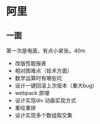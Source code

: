 # 阿里

## 一面

第一次是电面，有点小紧张。40m

- 改版性能报表
- 相对困难点（技术方面）
- 数学运算时有哪些坑
- 设计一键回滚上次版本（重大bug）
- webpack 原理
- 设计实现div 动画实现方式
- 重绘重排
- 设计实现多个数组取交集